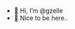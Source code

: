- 👋 Hi, I’m @gzelle
- 💞️ Nice to be here..


<!---
gzelle/gzelle is a ✨ special ✨ repository because its `README.md` (this file) appears on your GitHub profile.
You can click the Preview link to take a look at your changes.
--->
